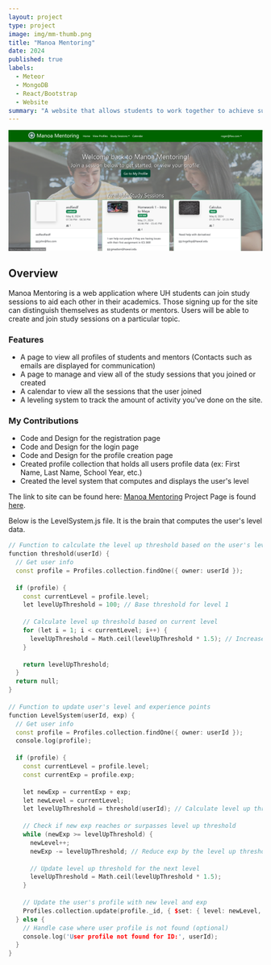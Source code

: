 ```yaml
---
layout: project
type: project
image: img/mm-thumb.png
title: "Manoa Mentoring"
date: 2024
published: true
labels:
  - Meteor
  - MongoDB
  - React/Bootstrap
  - Website
summary: "A website that allows students to work together to achieve success in their academics."
---
```


<p align="center">
  <img width="800px" class="rounded pe-4" src="../img/manoa-mentoring.png">
</p>

## Overview
Manoa Mentoring is a web application where UH students can join study sessions to aid each other in their academics. Those signing up for the site can distinguish themselves as students or mentors. Users will be able to create and join study sessions on a particular topic. 

### Features
- A page to view all profiles of students and mentors (Contacts such as emails are displayed for communication)
- A page to manage and view all of the study sessions that you joined or created
- A calendar to view all the sessions that the user joined
- A leveling system to track the amount of activity you've done on the site. 

### My Contributions
- Code and Design for the registration page
- Code and Design for the login page
- Code and Design for the profile creation page
- Created profile collection that holds all users profile data (ex: First Name, Last Name, School Year, etc.)
- Created the level system that computes and displays the user's level

The link to site can be found here: [Manoa Mentoring](https://manoa-mentoring.site/)
Project Page is found [here](https://manoa-mentoring.github.io/).

Below is the LevelSystem.js file. It is the brain that computes the user's level data.
```cpp
// Function to calculate the level up threshold based on the user's level
function threshold(userId) {
  // Get user info
  const profile = Profiles.collection.findOne({ owner: userId });

  if (profile) {
    const currentLevel = profile.level;
    let levelUpThreshold = 100; // Base threshold for level 1

    // Calculate level up threshold based on current level
    for (let i = 1; i < currentLevel; i++) {
      levelUpThreshold = Math.ceil(levelUpThreshold * 1.5); // Increase threshold by 1.5 times
    }

    return levelUpThreshold;
  }
  return null;
}

// Function to update user's level and experience points
function LevelSystem(userId, exp) {
  // Get user info
  const profile = Profiles.collection.findOne({ owner: userId });
  console.log(profile);

  if (profile) {
    const currentLevel = profile.level;
    const currentExp = profile.exp;

    let newExp = currentExp + exp;
    let newLevel = currentLevel;
    let levelUpThreshold = threshold(userId); // Calculate level up threshold using the exported function

    // Check if new exp reaches or surpasses level up threshold
    while (newExp >= levelUpThreshold) {
      newLevel++;
      newExp -= levelUpThreshold; // Reduce exp by the level up threshold

      // Update level up threshold for the next level
      levelUpThreshold = Math.ceil(levelUpThreshold * 1.5);
    }

    // Update the user's profile with new level and exp
    Profiles.collection.update(profile._id, { $set: { level: newLevel, exp: newExp } });
  } else {
    // Handle case where user profile is not found (optional)
    console.log('User profile not found for ID:', userId);
  }
}
```
